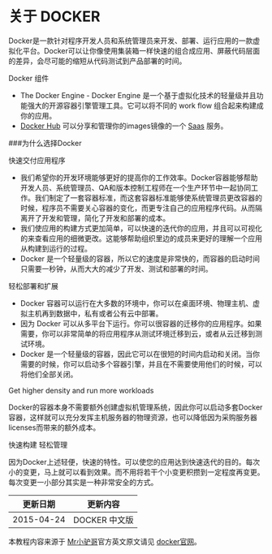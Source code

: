 # 关于 DOCKER

Docker是一款针对程序开发人员和系统管理员来开发、部署、运行应用的一款虚拟化平台。Docker可以让你像使用集装箱一样快速的组合成应用、屏蔽代码层面的差异，会尽可能的缩短从代码测试到产品部署的时间。

Docker 组件

- The Docker Engine - Docker Engine 是一个基于虚拟化技术的轻量级并且功能强大的开源容器引擎管理工具。它可以将不同的 work flow 组合起来构建成你的应用。
- [Docker Hub](https://hub.docker.com/) 可以分享和管理你的images镜像的一个 [Saas](http://baike.baidu.com/link?url=5tvuoV_M-qsaJsLx-Du4De6fsd67SJ3HDnun3UJJVBM9NhfeivUfawx_Pd_VwJ-9myIqiDK8ye6I9-Tu9mUKQa) 服务。

###为什么选择Docker

 快速交付应用程序

- 我们希望你的开发环境能够更好的提高你的工作效率。Docker容器能够帮助开发人员、系统管理员、QA和版本控制工程师在一个生产环节中一起协同工作。我们制定了一套容器标准，而这套容器标准能够使系统管理员更改容器的时候，程序员不需要关心容器的变化，而更专注自己的应用程序代码。从而隔离开了开发和管理，简化了开发和部署的成本。
- 我们使应用的构建方式更加简单，可以快速的迭代你的应用，并且可以可视化的来查看应用的细微更改。这能够帮助组织里边的成员来更好的理解一个应用从构建到运行的过程。
- Docker 是一个轻量级的容器，所以它的速度是非常快的，而容器的启动时间只需要一秒钟，从而大大的减少了开发、测试和部署的时间。

 轻松部署和扩展

- Docker 容器可以运行在大多数的环境中，你可以在桌面环境、物理主机、虚拟主机再到数据中，私有或者公有云中部署。
- 因为 Docker 可以从多平台下运行。你可以很容器的迁移你的应用程序。如果需要，你可以非常简单的将应用程序从测试环境迁移到云，或者从云迁移到测试环境。
- Docker 是一个轻量级的容器，因此它可以在很短的时间内启动和关闭。当你需要的时候，你可以启动多个容器引擎，并且在不需要使用他们的时候，可以将他们全部关闭。

Get higher density and run more workloads

Docker的容器本身不需要额外创建虚拟机管理系统，因此你可以启动多套Docker容器，这样就可以充分发挥主机服务器的物理资源，也可以降低因为采购服务器licenses而带来的额外成本。

快速构建 轻松管理

因为Docker上述轻便，快速的特性。可以使您的应用达到快速迭代的目的。每次小的变更，马上就可以看到效果。而不用将若干个小变更积攒到一定程度再变更。每次变更一小部分其实是一种非常安全的方式。


|更新日期    |更新内容
|----------|--------------------
|2015-04-24|DOCKER 中文版

本教程内容来源于 [Mr小驴哥](https://github.com/widuu/chinese_docker)官方英文原文请见 [docker官网](https://www.docker.com/)。
